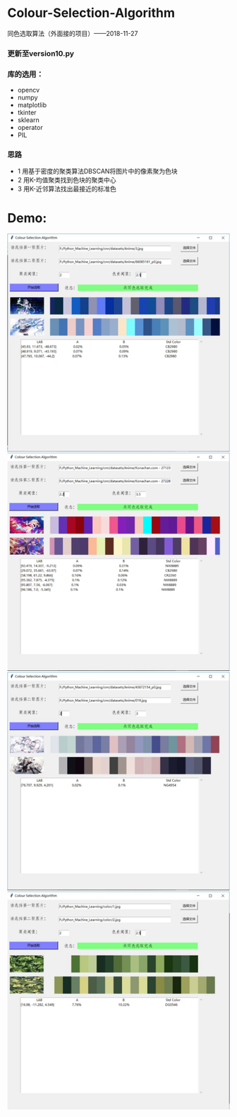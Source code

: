 # Colour-Selection-Algorithm
同色选取算法（外面接的项目）——2018-11-27
### 更新至version10.py
### 库的选用：
- opencv
- numpy
- matplotlib
- tkinter
- sklearn
- operator
- PIL
### 思路
- 1 用基于密度的聚类算法DBSCAN将图片中的像素聚为色块
- 2 用K-均值聚类找到色块的聚类中心
- 3 用K-近邻算法找出最接近的标准色
# Demo:
![](images/1.jpg)
![](images/2.jpg)
![](images/3.jpg)
![](images/4.jpg)
